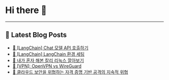 # Hi there 👋
---
## 📕 Latest Blog Posts
- [📖 [LangChain] Chat 모델 API 호출하기](https://honge1122.tistory.com/106)
- [📖 [LangChain] LangChain 환경 세팅](https://honge1122.tistory.com/105)
- [📖 내가 혼자 해본 칼리 리눅스 깔아보기](https://honge1122.tistory.com/104)
- [📖 [VPN]: OpenVPN vs WireGuard](https://honge1122.tistory.com/103)
- [📖 클라우드 보안을 위협하는 자격 증명 기반 공격의 지속적 위협](https://honge1122.tistory.com/102)
